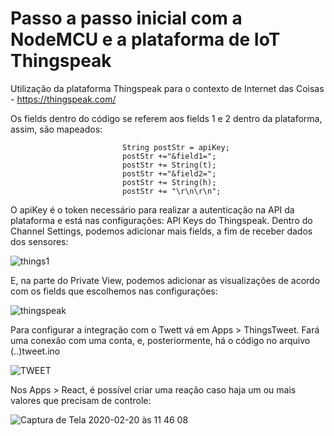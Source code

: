 # Passo a passo inicial com a NodeMCU e a plataforma de IoT Thingspeak

Utilização da plataforma Thingspeak para o contexto de Internet das Coisas - https://thingspeak.com/

Os fields dentro do código se referem aos fields 1 e 2 dentro da plataforma, assim, são mapeados:

                             String postStr = apiKey;
                             postStr +="&field1=";
                             postStr += String(t);
                             postStr +="&field2=";
                             postStr += String(h);
                             postStr += "\r\n\r\n";
                            
O apiKey é o token necessário para realizar a autenticação na API da plataforma e está nas configurações: API Keys do Thingspeak.
Dentro do Channel Settings, podemos adicionar mais fields, a fim de receber dados dos sensores:

![things1](https://user-images.githubusercontent.com/2284795/74734446-51f15d80-522d-11ea-9bfc-7ccf00a43026.PNG)

E, na parte do Private View, podemos adicionar as visualizações de acordo com os fields que escolhemos nas configurações:

![thingspeak](https://user-images.githubusercontent.com/2284795/74734608-a694d880-522d-11ea-8763-82a5f0b274a3.PNG)

Para configurar a integração com o Twett vá em Apps > ThingsTweet. Fará uma conexão com uma conta, e, posteriormente, há o código no arquivo (..)tweet.ino

![TWEET](https://user-images.githubusercontent.com/2284795/74780347-2ba7de00-527e-11ea-91da-e065be9e7e59.PNG)

Nos Apps > React, é possível criar uma reação caso haja um ou mais valores que precisam de controle: 

![Captura de Tela 2020-02-20 às 11 46 08](https://user-images.githubusercontent.com/2284795/74945969-578aa700-53d7-11ea-9fd9-de7282cfc081.png)




